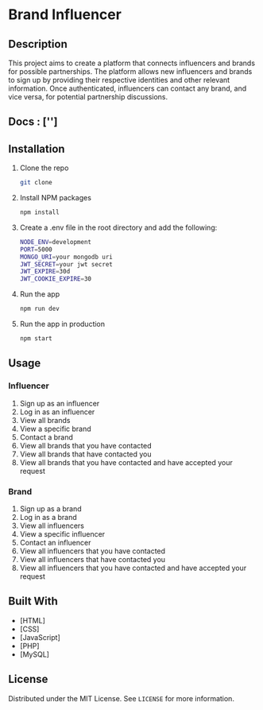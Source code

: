 # Brand Influencer

## Description
This project aims to create a platform that connects influencers and brands for possible partnerships. The platform allows new influencers and brands to sign up by providing their respective identities and other relevant information. Once authenticated, influencers can contact any brand, and vice versa, for potential partnership discussions.

## Docs : ['']

## Installation
1. Clone the repo
   ```sh
   git clone
    ```
2. Install NPM packages
    ```sh
    npm install
    ```
3. Create a .env file in the root directory and add the following:
    ```sh
    NODE_ENV=development
    PORT=5000
    MONGO_URI=your mongodb uri
    JWT_SECRET=your jwt secret
    JWT_EXPIRE=30d
    JWT_COOKIE_EXPIRE=30
    ```
4. Run the app
    ```sh
    npm run dev
    ```
5. Run the app in production
    ```sh
    npm start
    ```
## Usage
### Influencer
1. Sign up as an influencer
2. Log in as an influencer
3. View all brands
4. View a specific brand
5. Contact a brand
6. View all brands that you have contacted
7. View all brands that have contacted you
8. View all brands that you have contacted and have accepted your request

### Brand
1. Sign up as a brand
2. Log in as a brand
3. View all influencers
4. View a specific influencer
5. Contact an influencer
6. View all influencers that you have contacted
7. View all influencers that have contacted you
8. View all influencers that you have contacted and have accepted your request

## Built With
* [HTML] 
* [CSS]
* [JavaScript]
* [PHP]
* [MySQL]

## License
Distributed under the MIT License. See `LICENSE` for more information.





